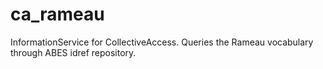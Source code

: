 # ca_rameau

InformationService for CollectiveAccess. Queries the Rameau vocabulary through ABES idref repository.
